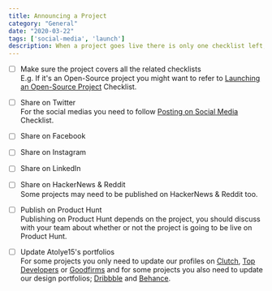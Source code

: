 ```yaml
---
title: Announcing a Project
category: "General"
date: "2020-03-22"
tags: ['social-media', 'launch']
description: When a project goes live there is only one checklist left, announcing checklist! 📣 One last checklist before announcing a project.  
---
```


- [ ] Make sure the project covers all the related checklists  
E.g. If it's an Open-Source project you might want to refer to [Launching an Open-Source Project](/checklist/launching-an-open-source-project) Checklist.

- [ ] Share on Twitter  
For the social medias you need to follow [Posting on Social Media](/checklist/posting-on-social-media) Checklist.

- [ ] Share on Facebook

- [ ] Share on Instagram  

- [ ] Share on LinkedIn

- [ ] Share on HackerNews & Reddit  
Some projects may need to be published on HackerNews & Reddit too. 

- [ ] Publish on Product Hunt  
Publishing on Product Hunt depends on the project, you should discuss with your team about whether or not the project is going to be live on Product Hunt.

- [ ] Update Atolye15's portfolios  
For some projects you only need to update our profiles on [Clutch](https://clutch.co/profile/atolye15), [Top Developers](https://www.topdevelopers.co/profile/atolye15) or [Goodfirms](https://www.goodfirms.co/company/atolye15) and for some projects you also need to update our design portfolios; [Dribbble](https://dribbble.com/atolye15) and [Behance](https://behance.net/atolye15). 
